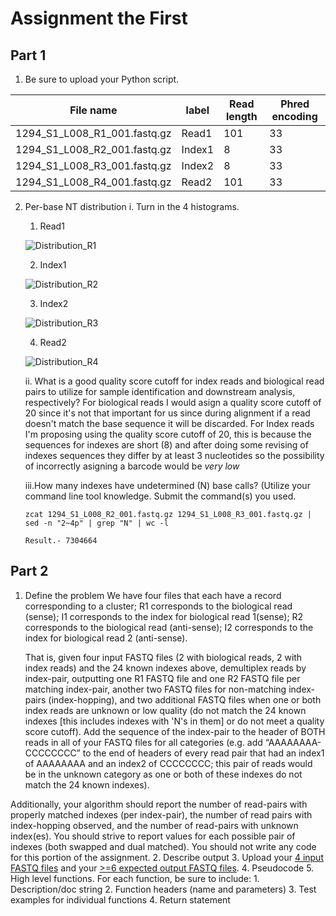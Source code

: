 # Assignment the First

## Part 1
1. Be sure to upload your Python script.

| File name | label | Read length | Phred encoding |
|---|---|---|---|
| 1294_S1_L008_R1_001.fastq.gz | Read1 | 101 | 33 |
| 1294_S1_L008_R2_001.fastq.gz | Index1 | 8 | 33 |
| 1294_S1_L008_R3_001.fastq.gz | Index2 | 8 | 33 |
| 1294_S1_L008_R4_001.fastq.gz | Read2 | 101 | 33 |

2. Per-base NT distribution
  i. Turn in the 4 histograms.  
    
    1. Read1
    
    ![Distribution_R1](https://user-images.githubusercontent.com/89626045/181821802-a2c3e5ed-31b2-4848-a1e5-7638f15bc338.jpeg)

    2. Index1
    
    ![Distribution_R2](https://user-images.githubusercontent.com/89626045/181821901-284278a8-f624-41eb-9d0a-30c8c14f0a62.jpeg)

    3. Index2
    
    ![Distribution_R3](https://user-images.githubusercontent.com/89626045/181822003-37c95768-a453-43ca-92e1-69f8f0a4ae22.jpeg)

    4. Read2 
    
    ![Distribution_R4](https://user-images.githubusercontent.com/89626045/181822092-b560a0f2-5124-4db6-9288-550a7ef1b712.jpeg)

   ii. What is a good quality score cutoff for index reads and biological read pairs to utilize for sample identification and downstream analysis, respectively?
   For biological reads I would asign a quality score cutoff of 20 since it's not that important for us since during alignment if a read doesn't match the base sequence it will be discarded.
   For Index reads I'm proposing using the quality score cutoff of 20, this is because the sequences for indexes are short (8) and after doing some revising of indexes sequences they differ by at least 3 nucleotides so the possibility of incorrectly asigning a barcode would be *very low*
   
   iii.How many indexes have undetermined (N) base calls? (Utilize your command line tool knowledge. Submit the command(s) you used. 
   ```
   zcat 1294_S1_L008_R2_001.fastq.gz 1294_S1_L008_R3_001.fastq.gz | sed -n "2~4p" | grep "N" | wc -l
   
   Result.- 7304664
   ```
    
    
## Part 2
1. Define the problem
    We have four files that each have a record corresponding to a cluster; R1 corresponds to the biological read (sense); I1 corresponds to the index for biological read 1(sense); R2 corresponds to the biological read (anti-sense); I2 corresponds to the index for biological read 2 (anti-sense).
    
    
    That is, given four input FASTQ files (2 with biological reads, 2 with index reads) and the 24 known indexes above, demultiplex reads by index-pair, outputting one R1 FASTQ file and one R2 FASTQ file per matching index-pair, another two FASTQ files for non-matching index-pairs (index-hopping), and two additional FASTQ files when one or both index reads are unknown or low quality (do not match the 24 known indexes [this includes indexes with 'N's in them] or do not meet a quality score cutoff). Add the sequence of the index-pair to the header of BOTH reads in all of your FASTQ files for all categories (e.g. add “AAAAAAAA-CCCCCCCC” to the end of headers of every read pair that had an index1 of AAAAAAAA and an index2 of CCCCCCCC; this pair of reads would be in the unknown category as one or both of these indexes do not match the 24 known indexes).

Additionally, your algorithm should report the number of read-pairs with properly matched indexes (per index-pair), the number of read pairs with index-hopping observed, and the number of read-pairs with unknown index(es). You should strive to report values for each possible pair of indexes (both swapped and dual matched). You should not write any code for this portion of the assignment. 
2. Describe output
3. Upload your [4 input FASTQ files](../TEST-input_FASTQ) and your [>=6 expected output FASTQ files](../TEST-output_FASTQ).
4. Pseudocode
5. High level functions. For each function, be sure to include:
    1. Description/doc string
    2. Function headers (name and parameters)
    3. Test examples for individual functions
    4. Return statement
